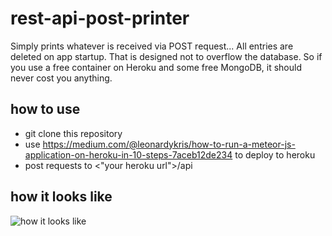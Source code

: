 # rest-api-post-printer

Simply prints whatever is received via POST request...
All entries are deleted on app startup. That is designed not to overflow the database. So if you use a free container on Heroku and some free MongoDB, it should never cost you anything.

## how to use

- git clone this repository
- use https://medium.com/@leonardykris/how-to-run-a-meteor-js-application-on-heroku-in-10-steps-7aceb12de234 to deploy to heroku
- post requests to <"your heroku url">/api

## how it looks like

![how it looks like](https://github.com/sunyamare/rest-api-post-printer/blob/master/teaser.png)

